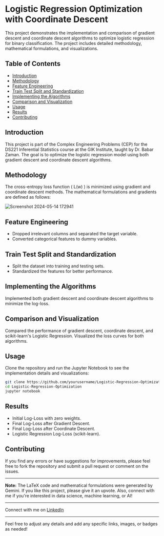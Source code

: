 # Logistic Regression Optimization with Coordinate Descent

This project demonstrates the implementation and comparison of gradient descent and coordinate descent algorithms to optimize logistic regression for binary classification. The project includes detailed methodology, mathematical formulations, and visualizations.

## Table of Contents
- [Introduction](#introduction)
- [Methodology](#methodology)
- [Feature Engineering](#feature-engineering)
- [Train Test Split and Standardization](#train-test-split-and-standardization)
- [Implementing the Algorithms](#implementing-the-algorithms)
- [Comparison and Visualization](#comparison-and-visualization)
- [Usage](#usage)
- [Results](#results)
- [Contributing](#contributing)

## Introduction
This project is part of the Complex Engineering Problems (CEP) for the DS221 Inferential Statistics course at the GIK Institute, taught by Dr. Babar Zaman. The goal is to optimize the logistic regression model using both gradient descent and coordinate descent algorithms.

## Methodology
The cross-entropy loss function \( L(w) \) is minimized using gradient and coordinate descent methods. The mathematical formulations and gradients are defined as follows:

![Screenshot 2024-05-14 172941](https://github.com/0xnomy/Coordinate-Descent-for-Minimizing-Log-Loss/assets/63780923/d8f28781-ef05-4239-b75c-b6bdb06b1ff9)


## Feature Engineering
- Dropped irrelevant columns and separated the target variable.
- Converted categorical features to dummy variables.

## Train Test Split and Standardization
- Split the dataset into training and testing sets.
- Standardized the features for better performance.

## Implementing the Algorithms
Implemented both gradient descent and coordinate descent algorithms to minimize the log-loss.

## Comparison and Visualization
Compared the performance of gradient descent, coordinate descent, and scikit-learn's Logistic Regression. Visualized the loss curves for both algorithms.

## Usage
Clone the repository and run the Jupyter Notebook to see the implementation details and visualizations:

```sh
git clone https://github.com/yourusername/Logistic-Regression-Optimization.git
cd Logistic-Regression-Optimization
jupyter notebook
```

## Results
- Initial Log-Loss with zero weights.
- Final Log-Loss after Gradient Descent.
- Final Log-Loss after Coordinate Descent.
- Logistic Regression Log-Loss (scikit-learn).

## Contributing
If you find any errors or have suggestions for improvements, please feel free to fork the repository and submit a pull request or comment on the issues.

---

**Note:** The LaTeX code and mathematical formulations were generated by Gemini. If you like this project, please give it an upvote. Also, connect with me if you're interested in data science, machine learning, or AI!

---

Connect with me on [LinkedIn](https://www.linkedin.com/in/naumanalimurad)

---

Feel free to adjust any details and add any specific links, images, or badges as needed!
